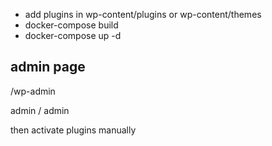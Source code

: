 - add plugins in wp-content/plugins or wp-content/themes
- docker-compose build
- docker-compose up -d

## admin page

/wp-admin

admin / admin

then activate plugins manually